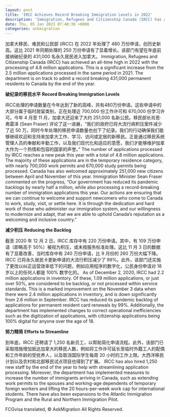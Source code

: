 ```yaml
---
layout: post
title: 'IRCC Achieves Record Breaking Immigration Levels in 2022'
description: 'Immigration, Refugees and Citizenship Canada (IRCC) has achieved an all-time high in 2022 with the...'
date: Thu, 05 Jan 2023 07:40:38 +0000
categories: askmigration
---
```


加拿大移民、难民和公民部 (IRCC) 在 2022 年处理了 480 万份申请，创历史新高。这比 2021 年同期处理的 250 万份申请有了显着增长。该部门有望在年底前接纳破纪录的 431,000 名永久居民进入加拿大。	Immigration, Refugees and Citizenship Canada (IRCC) has achieved an all-time high in 2022 with the processing of 4.8 million applications. This is a significant increase from the 2.5 million applications processed in the same period in 2021. The department is on track to admit a record breaking 431,000 permanent residents to Canada by the end of the year.
	
**破纪录的移民水平**	**Record Breaking Immigration Levels**
	
IRCC处理的申请数量在今年达到了新的高峰，共有480万份申请。这些申请中的大部分属于临时居留类别，正在处理近 700,000 份工作许可和 670,000 份学习许可。今年 4 月至 11 月，加拿大还迎来了大约 251,000 名新公民。移民部长肖恩·弗雷泽 (Sean Fraser) 评论了这一进展，“我们的政府已将大流行病积压案件减少了近 50 万，同时今年处理的移民申请数量也创下了纪录。我们的行动确保我们能够继续欢迎和支持来加拿大工作、学习、访问或定居的新移民。正是通过移民系统管理人员的奉献和辛勤工作，以及我们现代化和适应的意愿，我们才能够维护加拿大作为一个热情和包容的国家的声誉。”	The number of applications processed by IRCC reaches a new peak this year with a total of 4.8 million applications. The majority of these applications are in the temporary residence category, with nearly 700,000 work permits and 670,000 study permits being processed. Canada has also welcomed approximately 251,000 new citizens between April and November of this year. Immigration Minister Sean Fraser commented on the progress, “Our government has reduced its pandemic backlogs by nearly half a million, while also processing a record-breaking number of immigration applications this year. Our actions are ensuring that we can continue to welcome and support newcomers who come to Canada to work, study, visit, or settle here. It is through the dedication and hard work of those who administer our immigration system, and our willingness to modernize and adapt, that we are able to uphold Canada’s reputation as a welcoming and inclusive country.”
	
**减少积压**	**Reducing the Backlog**
	
截至 2020 年 12 月 2 日，IRCC 库存中有 220 万份申请。其中，有 109 万份申请（即略高于 50%）被视为积压，或未按服务标准处理。这比 11 月 3 日的数据有了显着改善，当时库存中有 240 万份申请，比 9 月份的 260 万份大幅下降。 IRCC 已将永久居民卡更新申请的大流行积压减少了 99%。此外，该部门还实施了更改以纠正运营效率低下的问题，例如应用程序的数字化，公民身份申请对 18 岁以上的任何人都是 100% 数字化的。	As of December 2, 2020, IRCC had 2.2 million applications in inventory. Of these, 1.09 million applications, or just over 50%, are considered to be backlog, or not processed within service standards. This is a marked improvement on the November 3 data when there were 2.4 million applications in inventory, and is down significantly from 2.6 million in September. IRCC has reduced its pandemic backlog of applications for permanent resident card renewals by 99%. Additionally, the department has implemented changes to correct operational inefficiencies such as the digitization of applications, with citizenship applications being 100% digital for anyone over the age of 18.

**努力精简**	**Efforts to Streamline**
	
到年底，IRCC 还聘请了 1,250 名新员工，以帮助简化申请流程。此外，该部门已采取措施增加抵达加拿大的移民人数，例如将工作许可延长至临时外籍工人的配偶和工作年龄的受抚养人，以及取消国际学生每周 20 小时的工作上限。大西洋移民计划以及农村和北部移民试点项目也得到了扩展。	IRCC has also hired 1,250 new staff by the end of the year to help with streamlining application processing. Moreover, the department has implemented measures to increase the number of immigrants arriving in Canada, such as extending work permits to the spouses and working-age dependents of temporary foreign workers and lifting the 20 hours-per-week work cap for international students. There have also been expansions to the Atlantic Immigration Program and the Rural and Northern Immigration Pilot.
	

FCGvisa translated, © AskMigration All Rights Reserved.
